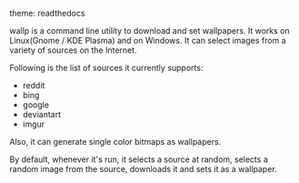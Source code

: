 theme: readthedocs

wallp is a command line utility to download and set wallpapers. It works on Linux(Gnome / KDE Plasma) and on Windows. It can select images from a variety of sources on the Internet. 

Following is the list of sources it currently supports:

* reddit
* bing
* google
* deviantart
* imgur

Also, it can generate single color bitmaps as wallpapers.

By default, whenever it's run, it selects a source at random, selects a random image from the source, downloads it and sets it as a wallpaper. 

